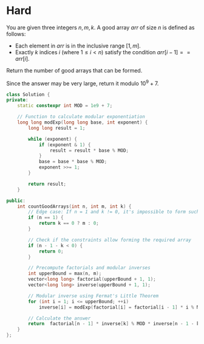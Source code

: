 # Hard

You are given three integers $n, m, k$. A good array $arr$ of size $n$ is defined as follows:

- Each element in $arr$ is in the inclusive range $[1, m]$.
- Exactly $k$ indices $i$ (where $1 \leq i < n$) satisfy the condition $arr[i - 1] == arr[i]$.

Return the number of good arrays that can be formed.

Since the answer may be very large, return it modulo $10^9 + 7$.

```cpp
class Solution {
private:
    static constexpr int MOD = 1e9 + 7;

    // Function to calculate modular exponentiation
    long long modExp(long long base, int exponent) {
        long long result = 1;

        while (exponent) {
            if (exponent & 1) {
                result = result * base % MOD;
            }
            base = base * base % MOD;
            exponent >>= 1;
        }

        return result;
    }

public:
    int countGoodArrays(int n, int m, int k) {
        // Edge case: If n = 1 and k != 0, it's impossible to form such an array
        if (n == 1) {
            return k == 0 ? m : 0;
        }

        // Check if the constraints allow forming the required array
        if (n - 1 - k < 0) {
            return 0;
        }

        // Precompute factorials and modular inverses
        int upperBound = max(n, m);
        vector<long long> factorial(upperBound + 1, 1);
        vector<long long> inverse(upperBound + 1, 1);

        // Modular inverse using Fermat's Little Theorem
        for (int i = 1; i <= upperBound; ++i) 
            inverse[i] = modExp(factorial[i] = factorial[i - 1] * i % MOD, MOD - 2); 

        // Calculate the answer
        return  factorial[n - 1] * inverse[k] % MOD * inverse[n - 1 - k] % MOD * m % MOD * modExp(m - 1, n - 1 - k) % MOD;
    }
};

```
